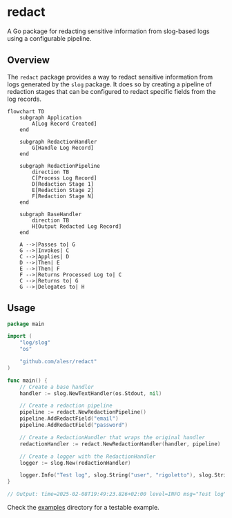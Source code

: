 # redact

A Go package for redacting sensitive information from slog-based logs using a configurable pipeline.


## Overview

The `redact` package provides a way to redact sensitive information from logs generated by the `slog` package. It does so by creating a pipeline of redaction stages that can be configured to redact specific fields from the log records.

```mermaid
flowchart TD
    subgraph Application
        A[Log Record Created]
    end

    subgraph RedactionHandler
        G[Handle Log Record]
    end

    subgraph RedactionPipeline
        direction TB
        C[Process Log Record]
        D[Redaction Stage 1]
        E[Redaction Stage 2]
        F[Redaction Stage N]
    end

    subgraph BaseHandler
        direction TB
        H[Output Redacted Log Record]
    end

    A -->|Passes to| G
    G -->|Invokes| C
    C -->|Applies| D
    D -->|Then| E
    E -->|Then| F
    F -->|Returns Processed Log to| C
    C -->|Returns to| G
    G -->|Delegates to| H
```

## Usage

```go
package main

import (
	"log/slog"
	"os"

	"github.com/alesr/redact"
)

func main() {
	// Create a base handler
	handler := slog.NewTextHandler(os.Stdout, nil)

	// Create a redaction pipeline
	pipeline := redact.NewRedactionPipeline()
	pipeline.AddRedactField("email")
	pipeline.AddRedactField("password")

	// Create a RedactionHandler that wraps the original handler
	redactionHandler := redact.NewRedactionHandler(handler, pipeline)

	// Create a logger with the RedactionHandler
	logger := slog.New(redactionHandler)

	logger.Info("Test log", slog.String("user", "rigoletto"), slog.String("email", "foo@bar.qux"), slog.String("password", "abc123"))
}

// Output: time=2025-02-08T19:49:23.826+02:00 level=INFO msg="Test log" user=rigoletto email=[REDACTED] password=[REDACTED]
```

Check the [examples](examples) directory for a testable example.
